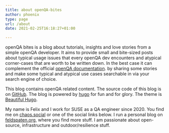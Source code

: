 ```yaml
---
title: about openQA-bites
author: phoenix
type: page
url: /about
date: 2021-02-25T16:18:27+01:00

---
```

openQA bites is a blog about tutorials, insights and love stories from a simple openQA developer. It aims to provide small and bite-sized posts about typical usage issues that every openQA dev encounters and atypical corner-cases that are worth to be written down.
In the best case it can complement the official [openQA documentation](http://open.qa/documentation/). by sharing some stories and make some typical and atypical use cases searchable in via your search engine of choice.

This blog contains openQA related content. The source code of this blog is on [GitHub](https://github.com/openQA-Bites). The blog is powered by [hugo](https://gohugo.io/) for fun and for glory. The theme is [Beautiful Hugo](https://github.com/halogenica/beautifulhugo).

My name is Felix and I work for SUSE as a QA engineer since 2020. You find me on [chaos.social](https://chaos.social/@phoenix) or one of the social links below. I run a personal blog on [feldspaten.org](https://feldspaten.org/), where you find more stuff. I am passionate about open-source, infrastructure and outdoor/resilience stuff.